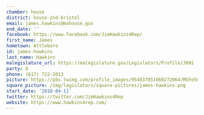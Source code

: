 ```yaml
---
chamber: house
district: house-2nd-bristol
email: james.hawkins@mahouse.gov
end_date: ''
facebook: https://www.facebook.com/JimHawkins4Rep/
first_name: James
hometown: Attleboro
id: james-hawkins
last_name: Hawkins
malegislature_url: https://malegislature.gov/Legislators/Profile/JKH1
party: D
phone: (617) 722-2013
picture: https://pbs.twimg.com/profile_images/954937051069272064/M5Fe5Qc9_400x400.jpg
square_picture: /img/legislators/square-pictures/james-hawkins.png
start_date: '2018-04-11'
twitter: https://twitter.com/JimHawkins4Rep
website: https://www.hawkins4rep.com/
---
```

